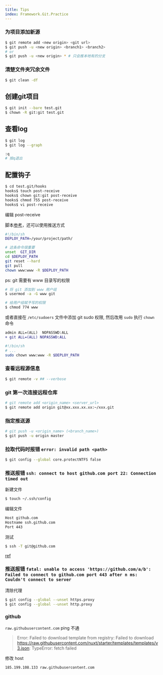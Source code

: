 ```yaml
---
title: Tips
index: Framework.Git.Practice
---
```


### 为项目添加新源

``` bash
$ git remote add <new origin> <git url>
$ git push -u <new origin> <branch1> <branch2>
# or 
$ git push -u <new origin> * # 只会推本地有的分支
```

### 清楚文件夹冗余文件 

``` bash
$ git clean -df
```



## 创建git项目
``` bash
$ git init --bare test.git
$ chown -R git:git test.git
```

## 查看log

``` sh
$ git log
$ git log --graph

:q
# 按q退出
```


## 配置钩子

``` bash
$ cd test.git/hooks
hooks$ touch post-receive
hooks$ chown git:git post-receive
hooks$ chmod 755 post-receive
hooks$ vi post-receive
```

编辑 post-receive

脚本[参考](https://blog.csdn.net/u010837612/article/details/70825225?utm_source=itdadao&utm_medium=referral)，还可以使用推送方式

``` bash
#!/bin/sh
DEPLOY_PATH=/your/project/path/

# 这条命令很重要
unset  GIT_DIR 
cd $DEPLOY_PATH
git reset --hard
git pull
chown www:www -R $DEPLOY_PATH 
```

ps: git 需要有 www 目录写的权限

``` bash
# 将 git 添加到 www 用户组
$ usermod -a -G www git 

# 给用户组赋予写的权限
$ chmod 774 www  
```

或者直接在 `/etc/sudoers` 文件中添加 git sudo 权限, 然后改用 `sudo` 执行 `chown` 命令

``` diff
admin ALL=(ALL)  NOPASSWD:ALL
+ git ALL=(ALL) NOPASSWD:ALL
```

``` bash
#!/bin/sh
# ...
sudo chown www:www -R $DEPLOY_PATH 
```

### 查看远程源信息 

``` bash
$ git remote -v ## --verbose

```

### git 第一次连接远程仓库 

``` bash
# git remote add <origin_name> <server_url>
$ git remote add origin git@xx.xxx.xx.xx:~/xxx.git
```

### 指定推送源

``` bash
# git push -u <origin_name> (<branch_name>)
$ git push -u origin master
```

### 拉取代码时报错 `error: invalid path <path>`


``` bash
$ git config --global core.protectNTFS false
```


### 推送报错 `ssh: connect to host github.com port 22: Connection timed out`

新建文件

``` bash
$ touch ~/.ssh/config
```

编辑文件

``` bash
Host github.com
Hostname ssh.github.com
Port 443
```

测试

``` bash
$ ssh -T git@github.com
```

[ref](https://stackoverflow.com/questions/15589682/ssh-connect-to-host-github-com-port-22-connection-timed-out)


### 推送报错 `fatal: unable to access 'https://github.com/a/b': Failed to connect to github.com port 443 after n ms: Couldn't connect to server`

清除代理

``` bash
$ git config --global --unset https.proxy
$ git config --global --unset http.proxy
```


### github

`raw.githubusercontent.com` ping 不通

> Error: Failed to download template from registry: Failed to download https://raw.githubusercontent.com/nuxt/starter/templates/templates/v3.json: TypeError: fetch failed

修改 host 

```
185.199.108.133 raw.githubusercontent.com
```
